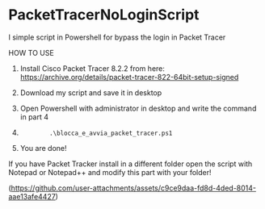 # PacketTracerNoLoginScript
I simple script in Powershell for bypass the login in Packet Tracer


HOW TO USE

1) Install Cisco Packet Tracer 8.2.2 from here: https://archive.org/details/packet-tracer-822-64bit-setup-signed

2) Download my script and save it in desktop

3) Open Powershell with administrator in desktop and write the command in part 4

4)             .\blocca_e_avvia_packet_tracer.ps1

5) You are done!


If you have Packet Tracker install in a different folder open the script with Notepad or Notepad++ and modify this part with your folder!

(https://github.com/user-attachments/assets/c9ce9daa-fd8d-4ded-8014-aae13afe4427)
